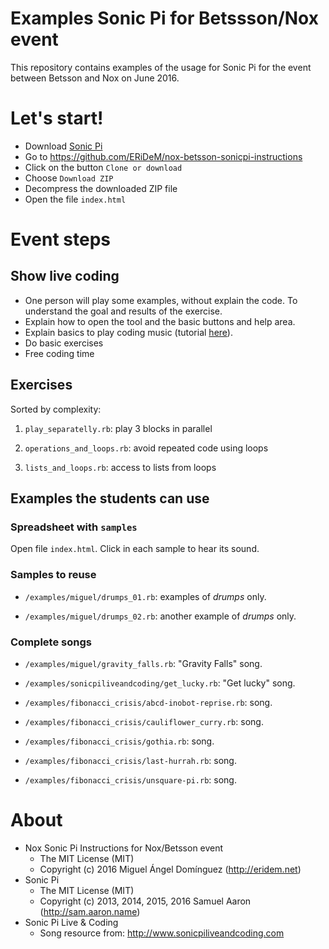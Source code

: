 # Examples Sonic Pi for Betssson/Nox event

This repository contains examples of the usage for Sonic Pi for the event between Betsson and Nox on June 2016.

# Let's start!

- Download [Sonic Pi](http://sonic-pi.net/)
- Go to https://github.com/ERiDeM/nox-betsson-sonicpi-instructions
- Click on the button ```Clone or download```
- Choose ```Download ZIP```
- Decompress the downloaded ZIP file
- Open the file ```index.html```

# Event steps

## Show live coding

- One person will play some examples, without explain the code. To understand the goal and results of the exercise.
- Explain how to open the tool and the basic buttons and help area.
- Explain basics to play coding music (tutorial [here](CODING_BASICS.md)).
- Do basic exercises
- Free coding time

## Exercises

Sorted by complexity:

1. ```play_separatelly.rb```: play 3 blocks in parallel

2. ```operations_and_loops.rb```: avoid repeated code using loops

3. ```lists_and_loops.rb```: access to lists from loops

## Examples the students can use

### Spreadsheet with ```samples```

Open file ```index.html```. Click in each sample to hear its sound.

### Samples to reuse

- ```/examples/miguel/drumps_01.rb```: examples of *drumps* only.

- ```/examples/miguel/drumps_02.rb```: another example of *drumps* only.

### Complete songs

- ```/examples/miguel/gravity_falls.rb```: "Gravity Falls" song.

- ```/examples/sonicpiliveandcoding/get_lucky.rb```: "Get lucky" song.

- ```/examples/fibonacci_crisis/abcd-inobot-reprise.rb```: song.

- ```/examples/fibonacci_crisis/cauliflower_curry.rb```: song.

- ```/examples/fibonacci_crisis/gothia.rb```: song.

- ```/examples/fibonacci_crisis/last-hurrah.rb```: song.

- ```/examples/fibonacci_crisis/unsquare-pi.rb```: song.

# About

- Nox Sonic Pi Instructions for Nox/Betsson event
    - The MIT License (MIT)
    - Copyright (c) 2016 Miguel Ángel Domínguez (http://eridem.net)
- Sonic Pi
    - The MIT License (MIT)
    - Copyright (c) 2013, 2014, 2015, 2016 Samuel Aaron (http://sam.aaron.name)
- Sonic Pi Live & Coding
    - Song resource from: http://www.sonicpiliveandcoding.com
